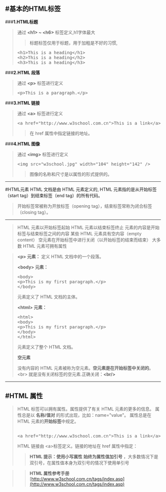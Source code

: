 #基本的HTML标签
---
###**1.HTML标题**
> 通过 **&lt;h1&gt; ~ &lt;h6&gt;** 标签定义,h1字体最大
> > 标题标签仅用于标题，用于加粗是不好的习惯,
> <pre>
> &lt;h1&gt;This is a heading&lt;/h1&gt;
> &lt;h2&gt;This is a heading&lt;/h2&gt;
> &lt;h3&gt;This is a heading&lt;/h3&gt;
> </pre>

###**2.HTML 段落**
> 通过 **&lt;p&gt;** 标签进行定义
> <pre>
> &lt;p&gt;This is a paragraph.&lt;/p&gt;
> </pre>

###**3.HTML 链接**
> 通过 **&lt;a&gt;** 标签进行定义
> <pre>
> &lt;a href="http://www.w3school.com.cn"&gt;This is a link&lt;/a&gt;
> </pre>
> > 在 href 属性中指定链接的地址。

###**4.HTML 图像**
> 通过 **&lt;img&gt;** 标签进行定义
> <pre>
> &lt;img src="w3school.jpg" width="104" height="142" /&gt;
> </pre>
> >图像的名称和尺寸是以属性的形式提供的。

---
#HTML元素
HTML 文档是由 HTML 元素定义的, HTML 元素指的是从开始标签（start tag）到结束标签（end tag）的所有代码。
> 开始标签常被称为开放标签（opening tag），结束标签常称为闭合标签（closing tag）。
> 
---
> HTML 元素以开始标签起始
> HTML 元素以结束标签终止
> 元素的内容是开始标签与结束标签之间的内容
> 某些 HTML 元素具有空内容（empty content）
> 空元素在开始标签中进行关闭（以开始标签的结束而结束）
> 大多数 HTML 元素可拥有属性

> **&lt;p&gt; 元素：**
>定义 HTML 文档中的一个段落。
>
> **&lt;body&gt; 元素：**
> <pre>
> &lt;body&gt;
> &lt;p&gt;This is my first paragraph.&lt;/p&gt;
> &lt;/body&gt;
> </pre>
> <body> 元素定义了 HTML 文档的主体。
>
> **&lt;html&gt; 元素：**
> <pre>
> &lt;html&gt;
> &lt;body&gt;
> &lt;p&gt;This is my first paragraph.&lt;/p&gt;
> &lt;/body&gt;
> &lt;/html&gt;
> </pre>
> <html> 元素定义了整个 HTML 文档。
> 
> **空元素**
> 
> 没有内容的 HTML 元素被称为空元素。**空元素是在开始标签中关闭的**。
> &lt;br&gt; 就是没有关闭标签的空元素.正确关闭：**&lt;br/&gt;**
> 
---

#HTML 属性
---
> HTML 标签可以拥有属性。属性提供了有关 HTML 元素的更多的信息。
> 属性总是以 **名称/值对** 的形式出现，比如：name="value"。
> 属性总是在 HTML 元素的**开始标签**中规定。
> <pre> 
> &lt;a href="http://www.w3school.com.cn"&gt;This is a link&lt;/a&gt;
> </pre>
> 
> HTML 链接由 &lt;a&gt;标签定义。链接的地址在 href 属性中指定：
>> **HTML 提示：使用小写属性**
>> **始终为属性值加引号** ，大多数情况下是双引号，在属性值本身为双引号的情况下使用单引号

>> **HTML 属性参考手册**
>> [http://www.w3school.com.cn/tags/index.asp](http://www.w3school.com.cn/tags/index.asp)

